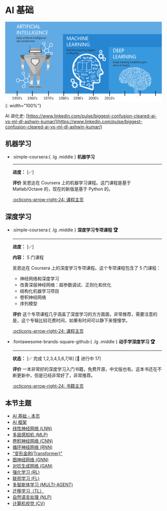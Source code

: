 # AI 基础

![AI-ML-DL](ai-ml-dl.png){: width="100%"}

AI 进化史: [https://www.linkedin.com/pulse/biggest-confusion-cleared-ai-vs-ml-dl-ashwin-kumar/](https://www.linkedin.com/pulse/biggest-confusion-cleared-ai-vs-ml-dl-ashwin-kumar/)

## 机器学习

<div class="grid cards" markdown>

-  :simple-coursera:{ .lg .middle } __机器学习__
    
    ---

    **进度：** [✅]
    
    **评价** 吴恩达在 Coursera 上的机器学习课程。这门课程是基于 Matlab/Octave 的，现在的新版是基于 Python 的。
    
    [:octicons-arrow-right-24: <a href="https://www.coursera.org/learn/machine-learning-course/" target="_blank"> 课程主页 </a>](#)

</div>

## 深度学习

<div class="grid cards" markdown>

-  :simple-coursera:{ .lg .middle } __深度学习专项课程 🏆__
    
    ---

    **进度：** [✅]

    **内容：** 5 门课程
    
    吴恩达在 Coursera 上的深度学习专项课程。这个专项课程包含了 5 门课程：
    
    - 神经网络和深度学习
    - 改善深层神经网络：超参数调试、正则化和优化
    - 结构化机器学习项目
    - 卷积神经网络
    - 序列模型
    
    **评价** 这个专项课程几乎涵盖了深度学习的方方面面，非常推荐，需要注意的是，这个专辑比较花费时间，如果有时间可以静下来慢慢学。
    
    [:octicons-arrow-right-24: <a href="https://www.coursera.org/specializations/deep-learning" target="_blank"> 课程主页 </a>](#)

-   :fontawesome-brands-square-github:{ .lg .middle } __动手学深度学习 🏆__

    --- 

    **状态：** [✅ 完成 1,2,3,4,5,6,7,18] [🚧 进行中 17]

    **评价** 一本非常好的深度学习入门书籍，免费开源，中文版也有。这本书还在不断更新中，但是已经非常好了，非常推荐。

    [:octicons-arrow-right-24: <a href="https://zh.d2l.ai/" target="_blank"> 书籍主页 </a>](#)

</div>

## 本节主题

- [AI 基础 - 本页](http://www.cuishuaiwen.com:8000/zh/AI/BASICS/basics/)
- [AI 框架](http://www.cuishuaiwen.com:8000/zh/AI/FRAMEWORKS/frameworks/)
- [线性神经网络 (LNN)](http://www.cuishuaiwen.com:8000/zh/AI/LNN/lnn/)
- [多层感知机 (MLP)](http://www.cuishuaiwen.com:8000/zh/AI/MLP/mlp/)
- [卷积神经网络 (CNN)](http://www.cuishuaiwen.com:8000/zh/AI/CNN/cnn/)
- [循环神经网络 (RNN)](http://www.cuishuaiwen.com:8000/zh/AI/RNN/rnn/)
- [“变形金刚(Transformer)"](http://www.cuishuaiwen.com:8000/zh/AI/TRANSFORMER/transformer/)
- [图神经网络 (GNN)](http://www.cuishuaiwen.com:8000/zh/AI/GNN/gnn/)
- [对抗生成网络 (GAN)](http://www.cuishuaiwen.com:8000/zh/AI/GAN/gan/)
- [强化学习 (RL)](http://www.cuishuaiwen.com:8000/zh/AI/RL/rl/)
- [联邦学习 (FL)](http://www.cuishuaiwen.com:8000/zh/AI/FL/fl/)
- [多智能体学习 (MULTI-AGENT)](http://127.0.0.1:8000/zh/AI/MULTI-AGENT/multi-agent/)
- [迁移学习（TL）](http://www.cuishuaiwen.com:8000/zh/AI/TL/tl/)
- [自然语言处理 (NLP)](http://www.cuishuaiwen.com:8000/zh/AI/NLP/nlp/)
- [计算机视觉 (CV)](http://www.cuishuaiwen.com:8000/zh/AI/CV/cv/)